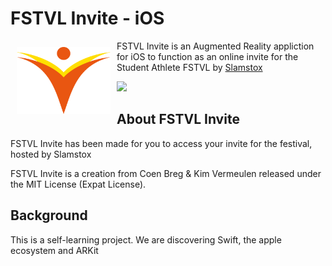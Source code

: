 # FSTVL Invite - iOS

<img src="/readme/slamstox_logo.png" align="left" width="150" hspace="10" vspace="10">

FSTVL Invite is an Augmented Reality appliction for iOS to function as an online invite for the Student Athlete FSTVL by [Slamstox](https://www.slamstox.com/)

<p align="left">
	<a href="https://itunes.apple.com/">
		<img src="https://linkmaker.itunes.apple.com/assets/shared/badges/en-gb/appstore-lrg.svg"/>
	</a>
</p>

## About FSTVL Invite

FSTVL Invite has been made for you to access your invite for the festival, hosted by Slamstox

FSTVL Invite is a creation from Coen Breg & Kim Vermeulen released under the MIT License (Expat License).

## Background

This is a self-learning project.
We are discovering Swift, the apple ecosystem and ARKit
